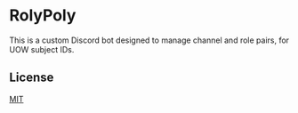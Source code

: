 # RolyPoly

This is a custom Discord bot designed to manage channel and role pairs, for UOW subject IDs.

## License
[MIT](https://choosealicense.com/licenses/mit/)